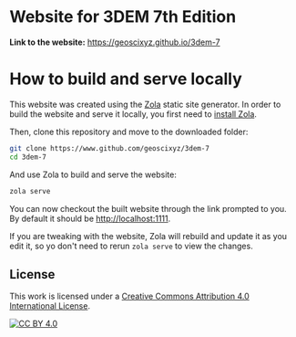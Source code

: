 # Website for 3DEM 7th Edition

**Link to the website:** https://geoscixyz.github.io/3dem-7

# How to build and serve locally

This website was created using the [Zola](https://www.getzola.org) static site
generator. In order to build the website and serve it locally, you first need
to [install
Zola](https://www.getzola.org/documentation/getting-started/installation/).

Then, clone this repository and move to the downloaded folder:

```bash
git clone https://www.github.com/geoscixyz/3dem-7
cd 3dem-7
```

And use Zola to build and serve the website:

```bash
zola serve
```

You can now checkout the built website through the link prompted to you. By
default it should be [http://localhost:1111](http://localhost:1111).

If you are tweaking with the website, Zola will rebuild and update it as you
edit it, so yo don't need to rerun `zola serve` to view the changes.


## License

This work is licensed under a
[Creative Commons Attribution 4.0 International License][cc-by].

[![CC BY 4.0][cc-by-image]][cc-by]

[cc-by]: http://creativecommons.org/licenses/by/4.0/
[cc-by-image]: https://i.creativecommons.org/l/by/4.0/88x31.png
